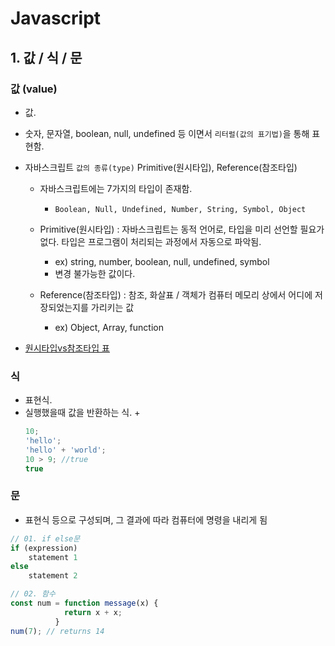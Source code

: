 # Javascript 

## 1. 값 / 식 / 문
### 값 (value)
- 값.
- 숫자, 문자열, boolean, null, undefined 등 이면서 `리터럴(값의 표기법)`을 통해 표현함.

- 자바스크립트 `값의 종류(type)` Primitive(원시타입), Reference(참조타입) 
  + 자바스크립트에는 7가지의 타입이 존재함.
    * `Boolean, Null, Undefined, Number, String, Symbol, Object`

  + Primitive(원시타입) : 자바스크립트는 동적 언어로, 타입을 미리 선언할 필요가 없다. 타입은 프로그램이 처리되는 과정에서 자동으로 파악됨.
    * ex) string, number, boolean, null, undefined, symbol 
    * 변경 불가능한 값이다.

  + Reference(참조타입) : 참조, 화살표 / 객체가 컴퓨터 메모리 상에서 어디에 저장되었는지를 가리키는 값
    * ex) Object, Array, function

- [원시타입vs참조타입 표](https://weicomes.tistory.com/133)

### 식
- 표현식.
- 실행했을때 값을 반환하는 식.
  + 
  ```js
  10;
  'hello';
  'hello' + 'world';
  10 > 9; //true
  true

  ```
### 문
- 표현식 등으로 구성되며, 그 결과에 따라 컴퓨터에 명령을 내리게 됨
```js
// 01. if else문
if (expression) 
    statement 1
else 
    statement 2

// 02. 함수
const num = function message(x) {
            return x + x;
          }
num(7); // returns 14
```
